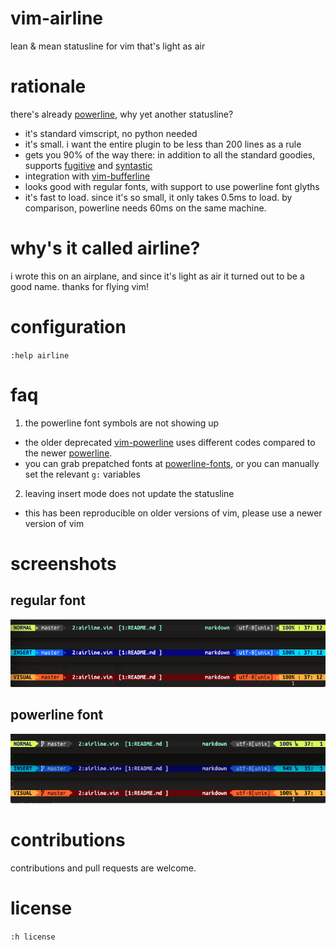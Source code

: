 # vim-airline

lean &amp; mean statusline for vim that's light as air

# rationale

there's already [powerline][b], why yet another statusline?

*  it's standard vimscript, no python needed
*  it's small.  i want the entire plugin to be less than 200 lines as a rule
*  gets you 90% of the way there: in addition to all the standard goodies, supports [fugitive](https://github.com/tpope/vim-fugitive) and [syntastic](https://github.com/scrooloose/syntastic)
*  integration with [vim-bufferline](https://github.com/bling/vim-bufferline)
*  looks good with regular fonts, with support to use powerline font glyths
*  it's fast to load.  since it's so small, it only takes 0.5ms to load.  by comparison, powerline needs 60ms on the same machine.

# why's it called airline?

i wrote this on an airplane, and since it's light as air it turned out to be a good name.  thanks for flying vim!

# configuration

`:help airline`

# faq

1.  the powerline font symbols are not showing up
  *  the older deprecated [vim-powerline][a] uses different codes compared to the newer [powerline][b].
  *  you can grab prepatched fonts at [powerline-fonts][c], or you can manually set the relevant `g:` variables
2.  leaving insert mode does not update the statusline
  *  this has been reproducible on older versions of vim, please use a newer version of vim

# screenshots

## regular font

![img](regular.png)

## powerline font

![img](powerline.png)

# contributions

contributions and pull requests are welcome.

# license

`:h license`

[a]: https://github.com/Lokaltog/vim-powerline
[b]: https://github.com/Lokaltog/powerline
[c]: https://github.com/Lokaltog/powerline-fonts
